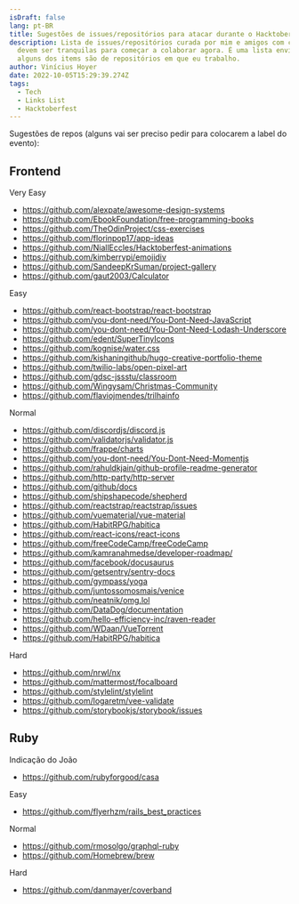 ```yaml
---
isDraft: false
lang: pt-BR
title: Sugestões de issues/repositórios para atacar durante o Hacktoberfest
description: Lista de issues/repositórios curada por mim e amigos com coisas que
  devem ser tranquilas para começar a colaborar agora. É uma lista enviesada,
  alguns dos items são de repositórios em que eu trabalho.
author: Vinícius Hoyer
date: 2022-10-05T15:29:39.274Z
tags:
  - Tech
  - Links List
  - Hacktoberfest
---
```

Sugestões de repos (alguns vai ser preciso pedir para colocarem a label do evento):

## Frontend

Very Easy
- <https://github.com/alexpate/awesome-design-systems>
- <https://github.com/EbookFoundation/free-programming-books>
- <https://github.com/TheOdinProject/css-exercises>
- <https://github.com/florinpop17/app-ideas>
- <https://github.com/NiallEccles/Hacktoberfest-animations>
- <https://github.com/kimberrypi/emojidiv>
- <https://github.com/SandeepKrSuman/project-gallery>
- <https://github.com/gaut2003/Calculator>

Easy
- <https://github.com/react-bootstrap/react-bootstrap>
- <https://github.com/you-dont-need/You-Dont-Need-JavaScript>
- <https://github.com/you-dont-need/You-Dont-Need-Lodash-Underscore>
- <https://github.com/edent/SuperTinyIcons>
- <https://github.com/kognise/water.css>
- <https://github.com/kishaningithub/hugo-creative-portfolio-theme>
- <https://github.com/twilio-labs/open-pixel-art>
- <https://github.com/gdsc-jssstu/classroom>
- <https://github.com/Wingysam/Christmas-Community>
- <https://github.com/flaviojmendes/trilhainfo>

Normal
- <https://github.com/discordjs/discord.js>
- <https://github.com/validatorjs/validator.js>
- <https://github.com/frappe/charts>
- <https://github.com/you-dont-need/You-Dont-Need-Momentjs>
- <https://github.com/rahuldkjain/github-profile-readme-generator>
- <https://github.com/http-party/http-server>
- <https://github.com/github/docs>
- <https://github.com/shipshapecode/shepherd>
- <https://github.com/reactstrap/reactstrap/issues>
- <https://github.com/vuematerial/vue-material>
- <https://github.com/HabitRPG/habitica>
- <https://github.com/react-icons/react-icons>
- <https://github.com/freeCodeCamp/freeCodeCamp>
- <https://github.com/kamranahmedse/developer-roadmap/>
- <https://github.com/facebook/docusaurus>
- <https://github.com/getsentry/sentry-docs>
- <https://github.com/gympass/yoga>
- <https://github.com/juntossomosmais/venice>
- <https://github.com/neatnik/omg.lol>
- <https://github.com/DataDog/documentation>
- <https://github.com/hello-efficiency-inc/raven-reader>
- <https://github.com/WDaan/VueTorrent>
- <https://github.com/HabitRPG/habitica>

Hard
- <https://github.com/nrwl/nx>
- <https://github.com/mattermost/focalboard>
- <https://github.com/stylelint/stylelint>
- <https://github.com/logaretm/vee-validate>
- <https://github.com/storybookjs/storybook/issues>

## Ruby

Indicação do João
- <https://github.com/rubyforgood/casa>

Easy
- <https://github.com/flyerhzm/rails_best_practices>

Normal
- <https://github.com/rmosolgo/graphql-ruby>
- <https://github.com/Homebrew/brew>

Hard
- <https://github.com/danmayer/coverband>

